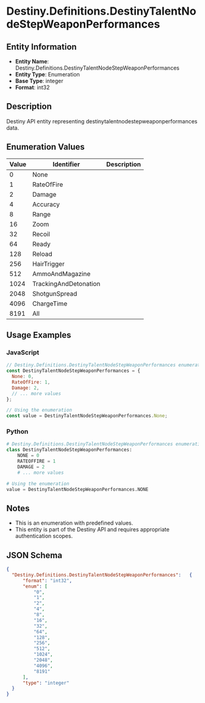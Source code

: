 # Destiny.Definitions.DestinyTalentNodeStepWeaponPerformances

## Entity Information
- **Entity Name**: Destiny.Definitions.DestinyTalentNodeStepWeaponPerformances
- **Entity Type**: Enumeration
- **Base Type**: integer
- **Format**: int32

## Description
Destiny API entity representing destinytalentnodestepweaponperformances data.

## Enumeration Values

| Value | Identifier | Description |
|-------|------------|-------------|
| 0 | None |  |
| 1 | RateOfFire |  |
| 2 | Damage |  |
| 4 | Accuracy |  |
| 8 | Range |  |
| 16 | Zoom |  |
| 32 | Recoil |  |
| 64 | Ready |  |
| 128 | Reload |  |
| 256 | HairTrigger |  |
| 512 | AmmoAndMagazine |  |
| 1024 | TrackingAndDetonation |  |
| 2048 | ShotgunSpread |  |
| 4096 | ChargeTime |  |
| 8191 | All |  |

## Usage Examples

### JavaScript
```javascript
// Destiny.Definitions.DestinyTalentNodeStepWeaponPerformances enumeration values
const DestinyTalentNodeStepWeaponPerformances = {
  None: 0,
  RateOfFire: 1,
  Damage: 2,
  // ... more values
};

// Using the enumeration
const value = DestinyTalentNodeStepWeaponPerformances.None;
```

### Python
```python
# Destiny.Definitions.DestinyTalentNodeStepWeaponPerformances enumeration values
class DestinyTalentNodeStepWeaponPerformances:
    NONE = 0
    RATEOFFIRE = 1
    DAMAGE = 2
    # ... more values

# Using the enumeration
value = DestinyTalentNodeStepWeaponPerformances.NONE
```

## Notes
- This is an enumeration with predefined values.
- This entity is part of the Destiny API and requires appropriate authentication scopes.

## JSON Schema
```json
{
  "Destiny.Definitions.DestinyTalentNodeStepWeaponPerformances":   {
      "format": "int32",
      "enum": [
          "0",
          "1",
          "2",
          "4",
          "8",
          "16",
          "32",
          "64",
          "128",
          "256",
          "512",
          "1024",
          "2048",
          "4096",
          "8191"
      ],
      "type": "integer"
  }
}
```
